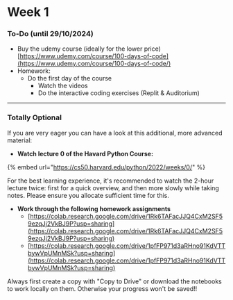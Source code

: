 # Week 1

### To-Do (until 29/10/2024)

* Buy the udemy course (ideally for the lower price) [https://www.udemy.com/course/100-days-of-code](https://www.udemy.com/course/100-days-of-code/)
* Homework:
  * Do the first day of the course
    * Watch the videos
    * Do the interactive coding exercises (Replit & Auditorium)

***

### Totally Optional

If you are very eager you can have a look at this additional, more advanced material:

* **Watch lecture 0 of the Havard Python Course:**

{% embed url="https://cs50.harvard.edu/python/2022/weeks/0/" %}

For the best learning experience, it's recommended to watch the 2-hour lecture twice: first for a quick overview, and then more slowly while taking notes. Please ensure you allocate sufficient time for this.

* **Work through the following homework assignments**
  * [https://colab.research.google.com/drive/1Rk6TAFacJJQ4CxM2SF59ezqJj2VkBJ9P?usp=sharing](https://colab.research.google.com/drive/1Rk6TAFacJJQ4CxM2SF59ezqJj2VkBJ9P?usp=sharing)
  * [https://colab.research.google.com/drive/1pfFP971d3aRHno91KdVTTbywVpUMnMSk?usp=sharing](https://colab.research.google.com/drive/1pfFP971d3aRHno91KdVTTbywVpUMnMSk?usp=sharing)

Always first create a copy with "Copy to Drive" or download the notebooks to work locally on them. Otherwise your progress won't be saved!!


